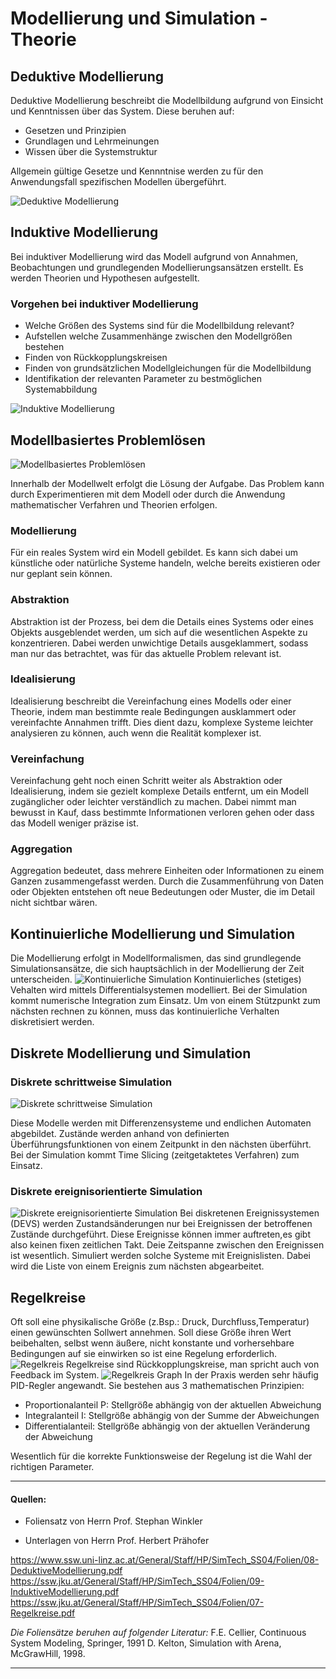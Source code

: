 # Modellierung und Simulation - Theorie

## Deduktive Modellierung
Deduktive Modellierung beschreibt die Modellbildung aufgrund von Einsicht und Kenntnissen über das System.
Diese beruhen auf:
- Gesetzen und Prinzipien
- Grundlagen und Lehrmeinungen
- Wissen über die Systemstruktur

Allgemein gültige Gesetze und Kennntnise werden zu für den Anwendungsfall spezifischen Modellen übergeführt.

![Deduktive Modellierung](Pictures/deduktiv.png)

## Induktive Modellierung
Bei induktiver Modellierung wird das Modell aufgrund von Annahmen, Beobachtungen und grundlegenden Modellierungsansätzen erstellt. Es werden Theorien und Hypothesen aufgestellt.

### Vorgehen bei induktiver Modellierung
- Welche Größen des Systems sind für die Modellbildung relevant?
- Aufstellen welche Zusammenhänge zwischen den Modellgrößen bestehen
-  Finden von Rückkopplungskreisen
-  Finden von grundsätzlichen Modellgleichungen für die Modellbildung
-  Identifikation der relevanten Parameter zu bestmöglichen Systemabbildung

![Induktive Modellierung](Pictures/induktiv.png)
## Modellbasiertes Problemlösen
![Modellbasiertes Problemlösen](Pictures/modellbasiert.png)

Innerhalb der Modellwelt erfolgt die Lösung der Aufgabe. Das Problem kann durch Experimentieren mit dem Modell oder durch die Anwendung mathematischer Verfahren und Theorien erfolgen.


### Modellierung
Für ein reales System wird ein Modell gebildet. Es kann sich dabei um künstliche oder natürliche Systeme handeln, welche bereits existieren oder nur geplant sein können.   
### Abstraktion
Abstraktion ist der Prozess, bei dem die Details eines Systems oder eines Objekts ausgeblendet werden, um sich auf die wesentlichen Aspekte zu konzentrieren. Dabei werden unwichtige Details ausgeklammert, sodass man nur das betrachtet, was für das aktuelle Problem relevant ist.
### Idealisierung
Idealisierung beschreibt die Vereinfachung eines Modells oder einer Theorie, indem man bestimmte reale Bedingungen ausklammert oder vereinfachte Annahmen trifft. Dies dient dazu, komplexe Systeme leichter analysieren zu können, auch wenn die Realität komplexer ist.
### Vereinfachung
Vereinfachung geht noch einen Schritt weiter als Abstraktion oder Idealisierung, indem sie gezielt komplexe Details entfernt, um ein Modell zugänglicher oder leichter verständlich zu machen. Dabei nimmt man bewusst in Kauf, dass bestimmte Informationen verloren gehen oder dass das Modell weniger präzise ist.
### Aggregation
Aggregation bedeutet, dass mehrere Einheiten oder Informationen zu einem Ganzen zusammengefasst werden. Durch die Zusammenführung von Daten oder Objekten entstehen oft neue Bedeutungen oder Muster, die im Detail nicht sichtbar wären.
## Kontinuierliche Modellierung und Simulation
Die Modellierung erfolgt in Modellformalismen, das sind grundlegende Simulationsansätze, die sich hauptsächlich in der Modellierung der Zeit unterscheiden.
![Kontinuierliche Simulation](Pictures/kontinuierlich.png)
Kontinuierliches (stetiges) Vehalten wird mittels Differentialsystemen modelliert. Bei der Simulation kommt numerische Integration zum Einsatz. Um von einem Stützpunkt zum nächsten rechnen zu können, muss das kontinuierliche Verhalten diskretisiert werden.


## Diskrete Modellierung und Simulation

### Diskrete schrittweise Simulation
![Diskrete schrittweise Simulation](Pictures/diskret-schrittweise.png)

Diese Modelle werden mit Differenzensysteme und endlichen Automaten abgebildet. Zustände werden anhand von definierten
Überführungsfunktionen von einem Zeitpunkt in den nächsten überführt. Bei der Simulation kommt Time Slicing (zeitgetaktetes Verfahren) zum Einsatz. 

### Diskrete ereignisorientierte Simulation
![Diskrete ereignisorientierte Simulation](Pictures/diskret-ereignisorientiert.png)
Bei diskretenen Ereignissystemen (DEVS) werden Zustandsänderungen nur bei Ereignissen der betroffenen Zustände durchgeführt. Diese Ereignisse können immer auftreten,es gibt also keinen fixen zeitlichen Takt. Deie Zeitspanne zwischen den Ereignissen ist wesentlich. Simuliert werden solche Systeme mit Ereignislisten. Dabei wird die Liste von einem Ereignis zum nächsten abgearbeitet.

## Regelkreise
Oft soll eine physikalische Größe (z.Bsp.: Druck, Durchfluss,Temperatur) einen gewünschten Sollwert annehmen. Soll diese Größe ihren Wert beibehalten, selbst wenn äußere, nicht konstante und vorhersehbare Bedingungen auf sie einwirken so ist eine Regelung erforderlich.
![Regelkreis](Pictures/regelkreis.png)
Regelkreise sind Rückkopplungskreise, man spricht auch von Feedback im System.
![Regelkreis Graph](Pictures/regelkreis-werte.png)
In der Praxis werden sehr häufig PID-Regler angewandt. Sie  bestehen aus 3 mathematischen Prinzipien:
-  Proportionalanteil P: Stellgröße abhängig von der aktuellen Abweichung
- Integralanteil I: Stellgröße abhängig von der Summe der Abweichungen
- Differentialanteil: Stellgröße abhängig von der aktuellen Veränderung der Abweichung

Wesentlich für die korrekte Funktionsweise der Regelung ist die Wahl der richtigen Parameter.


---
#### Quellen:

- Foliensatz von Herrn Prof. Stephan Winkler

- Unterlagen von Herrn Prof. Herbert Prähofer

https://www.ssw.uni-linz.ac.at/General/Staff/HP/SimTech_SS04/Folien/08-DeduktiveModellierung.pdf
https://ssw.jku.at/General/Staff/HP/SimTech_SS04/Folien/09-InduktiveModellierung.pdf
https://ssw.jku.at/General/Staff/HP/SimTech_SS04/Folien/07-Regelkreise.pdf

*Die Foliensätze beruhen auf folgender Literatur:*
F.E. Cellier, Continuous System Modeling, Springer, 1991
D. Kelton, Simulation with Arena, McGrawHill, 1998.


--- 